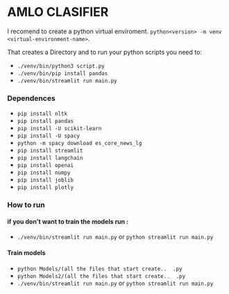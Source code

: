 # AMLO CLASIFIER

I recomend to create a python virtual enviroment. `python<version> -m venv <virtual-environment-name>`.

That creates a Directory and to run your python scripts you need to:
- `./venv/bin/python3 script.py`
- `./venv/bin/pip install pandas`
- `./venv/bin/streamlit run main.py`


### Dependences 

- `pip install nltk`
- `pip install pandas`
- `pip install -U scikit-learn`
- `pip install -U spacy`
- `python -m spacy download es_core_news_lg`
- `pip install streamlit`
- `pip install langchain`
- `pip install openai`
- `pip install numpy`
- `pip install joblib`
- `pip install plotly`



### How to run 
#### if you don't want to train the models run :
  - `./venv/bin/streamlit run main.py` or `python streamlit run main.py`
#### Train models
  - `python Models/(all the files that start create..  .py`
  - `python Models2/(all the files that start create..  .py`
  - `./venv/bin/streamlit run main.py` or `python streamlit run main.py`


